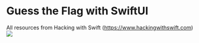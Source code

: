# Guess the Flag with SwiftUI

All resources from Hacking with Swift (https://www.hackingwithswift.com)
![](readmeResource/demo.gif)
